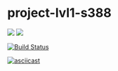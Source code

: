 # project-lvl1-s388

<a href="https://codeclimate.com/github/codeclimate/codeclimate/maintainability"><img src="https://api.codeclimate.com/v1/badges/a99a88d28ad37a79dbf6/maintainability" /></a>
<a href="https://codeclimate.com/github/codeclimate/codeclimate/test_coverage"><img src="https://api.codeclimate.com/v1/badges/a99a88d28ad37a79dbf6/test_coverage" /></a>

[![Build Status](https://travis-ci.org/inquiring/project-lvl1-s388.svg?branch=master)](https://travis-ci.org/inquiring/project-lvl1-s388)

[![asciicast](https://asciinema.org/a/gekGvtpR6vjaK3q9rvOTy66is.svg)](https://asciinema.org/a/gekGvtpR6vjaK3q9rvOTy66is)
